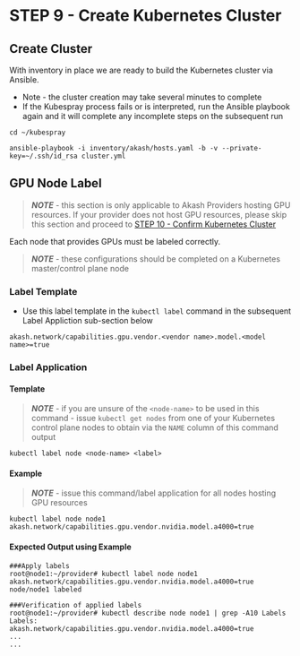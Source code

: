 # STEP 9 - Create Kubernetes Cluster

## Create Cluster

With inventory in place we are ready to build the Kubernetes cluster via Ansible.

* Note - the cluster creation may take several minutes to complete
* If the Kubespray process fails or is interpreted, run the Ansible playbook again and it will complete any incomplete steps on the subsequent run

```
cd ~/kubespray

ansible-playbook -i inventory/akash/hosts.yaml -b -v --private-key=~/.ssh/id_rsa cluster.yml
```

## GPU Node Label



> _**NOTE**_ - this section is only applicable to Akash Providers hosting GPU resources.  If your provider does not host GPU resources, please skip this section and proceed to [STEP 10 - Confirm Kubernetes Cluster](step-7-confirm-kubernetes-cluster.md)

Each node that provides GPUs must be labeled correctly.

> _**NOTE**_ - these configurations should be completed on a Kubernetes master/control plane node

### Label Template

* Use this label template in the `kubectl label` command in the subsequent Label Appliction sub-section below

```
akash.network/capabilities.gpu.vendor.<vendor name>.model.<model name>=true
```

### Label Application

#### Template

> _**NOTE**_ - if you are unsure of the `<node-name>` to be used in this command - issue `kubectl get nodes` from one of your Kubernetes control plane nodes to obtain via the `NAME` column of this command output

```
kubectl label node <node-name> <label>
```

#### Example

> _**NOTE**_ - issue this command/label application for all nodes hosting GPU resources

```
kubectl label node node1 akash.network/capabilities.gpu.vendor.nvidia.model.a4000=true
```

#### Expected Output using Example

```
###Apply labels
root@node1:~/provider# kubectl label node node1 akash.network/capabilities.gpu.vendor.nvidia.model.a4000=true
node/node1 labeled

###Verification of applied labels
root@node1:~/provider# kubectl describe node node1 | grep -A10 Labels
Labels:             akash.network/capabilities.gpu.vendor.nvidia.model.a4000=true
...
...
```
